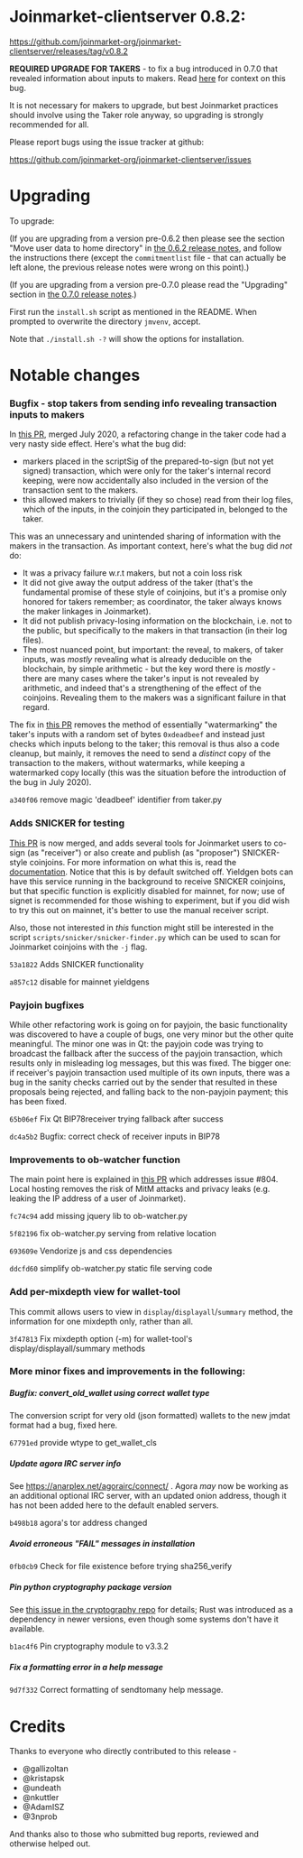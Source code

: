 Joinmarket-clientserver 0.8.2:
=================

<https://github.com/joinmarket-org/joinmarket-clientserver/releases/tag/v0.8.2>

**REQUIRED UPGRADE FOR TAKERS** - to fix a bug introduced in 0.7.0 that revealed information about inputs to makers. Read [here](#bugfix---stop-takers-from-sending-info-revealing-transaction-inputs-to-makers) for context on this bug.

It is not necessary for makers to upgrade, but best Joinmarket practices should involve using the Taker role anyway, so upgrading is strongly recommended for all.

Please report bugs using the issue tracker at github:

<https://github.com/joinmarket-org/joinmarket-clientserver/issues>

Upgrading 
=========

To upgrade:

(If you are upgrading from a version pre-0.6.2 then please see the section "Move user data to home directory" in [the 0.6.2 release notes](https://github.com/JoinMarket-Org/joinmarket-clientserver/blob/master/docs/release-notes/release-notes-0.6.2.md), and follow the instructions there (except the `commitmentlist` file - that can actually be left alone, the previous release notes were wrong on this point).)

(If you are upgrading from a version pre-0.7.0 please read the "Upgrading" section in [the 0.7.0 release notes](https://github.com/JoinMarket-Org/joinmarket-clientserver/blob/master/docs/release-notes/release-notes-0.7.0.md).)

First run the `install.sh` script as mentioned in the README. When prompted to overwrite the directory `jmvenv`, accept.

Note that `./install.sh -?` will show the options for installation.

Notable changes
===============

### Bugfix - stop takers from sending info revealing transaction inputs to makers

In [this PR](https://github.com/JoinMarket-Org/joinmarket-clientserver/pull/536), merged July 2020, a refactoring change in the taker code had a very nasty side effect. Here's what the bug did:

* markers placed in the scriptSig of the prepared-to-sign (but not yet signed) transaction, which were only for the taker's internal record keeping, were now accidentally also included in the version of the transaction sent to the makers.
* this allowed makers to trivially (if they so chose) read from their log files, which of the inputs, in the coinjoin they participated in, belonged to the taker.

This was an unnecessary and unintended sharing of information with the makers in the transaction. As important context, here's what the bug did *not* do:

* It was a privacy failure w.r.t makers, but not a coin loss risk
* It did not give away the output address of the taker (that's the fundamental promise of these style of coinjoins, but it's a promise only honored for takers remember; as coordinator, the taker always knows the maker linkages in Joinmarket).
* It did not publish privacy-losing information on the blockchain, i.e. not to the public, but specifically to the makers in that transaction (in their log files).
* The most nuanced point, but important: the reveal, to makers, of taker inputs, was *mostly* revealing what is already deducible on the blockchain, by simple arithmetic - but the key word there is *mostly* - there are many cases where the taker's input is not revealed by arithmetic, and indeed that's a strengthening of the effect of the coinjoins. Revealing them to the makers was a significant failure in that regard.

The fix in [this PR](https://github.com/JoinMarket-Org/joinmarket-clientserver/pull/822) removes the method of essentially "watermarking" the taker's inputs with a random set of bytes `0xdeadbeef` and instead just checks which inputs belong to the taker; this removal is thus also a code cleanup, but mainly, it removes the need to send a *distinct* copy of the transaction to the makers, without watermarks, while keeping a watermarked copy locally (this was the situation before the introduction of the bug in July 2020).

`a340f06` remove magic 'deadbeef' identifier from taker.py

### Adds SNICKER for testing

[This PR](https://github.com/JoinMarket-Org/joinmarket-clientserver/pull/768) is now merged, and adds several tools for Joinmarket users to co-sign (as "receiver") or also create and publish (as "proposer") SNICKER-style coinjoins. For more information on what this is, read the [documentation](https://github.com/JoinMarket-Org/joinmarket-clientserver/blob/master/docs/SNICKER.md). Notice that this is by default switched off. Yieldgen bots can have this service running in the background to receive SNICKER coinjoins, but that specific function is explicitly disabled for mainnet, for now; use of signet is recommended for those wishing to experiment, but if you did wish to try this out on mainnet, it's better to use the manual receiver script.

Also, those not interested in *this* function might still be interested in the script `scripts/snicker/snicker-finder.py` which can be used to scan for Joinmarket coinjoins with the `-j` flag.

`53a1822` Adds SNICKER functionality

`a857c12` disable for mainnet yieldgens

### Payjoin bugfixes

While other refactoring work is going on for payjoin, the basic functionality was discovered to have a couple of bugs, one very minor but the other quite meaningful.
The minor one was in Qt: the payjoin code was trying to broadcast the fallback after the success of the payjoin transaction, which results only in misleading log messages, but this was fixed.
The bigger one: if receiver's payjoin transaction used multiple of its own inputs, there was a bug in the sanity checks carried out by the sender that resulted in these proposals being rejected, and falling back to the non-payjoin payment; this has been fixed.

`65b06ef` Fix Qt BIP78receiver trying fallback after success

`dc4a5b2` Bugfix: correct check of receiver inputs in BIP78

### Improvements to ob-watcher function

The main point here is explained in [this PR](https://github.com/JoinMarket-Org/joinmarket-clientserver/pull/803) which addresses issue #804. Local hosting removes the risk of MitM attacks and privacy leaks (e.g. leaking the IP address of a user of Joinmarket).

`fc74c94` add missing jquery lib to ob-watcher.py

`5f82196` fix ob-watcher.py serving from relative location

`693609e` Vendorize js and css dependencies

`ddcfd60` simplify ob-watcher.py static file serving code

### Add per-mixdepth view for wallet-tool

This commit allows users to view in `display`/`displayall`/`summary` method, the information for one mixdepth only, rather than all.

`3f47813` Fix mixdepth option (-m) for wallet-tool's display/displayall/summary methods

### More minor fixes and improvements in the following:

##### Bugfix: convert_old_wallet using correct wallet type

The conversion script for very old (json formatted) wallets to the new jmdat format had a bug, fixed here.

`67791ed` provide wtype to get_wallet_cls

##### Update agora IRC server info

See https://anarplex.net/agorairc/connect/ . Agora *may* now be working as an additional optional IRC server, with an updated onion address, though it has not been added here to the default enabled servers.

`b498b18` agora's tor address changed

##### Avoid erroneous "FAIL" messages in installation

`0fb0cb9` Check for file existence before trying sha256_verify

##### Pin python cryptography package version

See [this issue in the cryptography repo](https://github.com/pyca/cryptography/issues/5771) for details; Rust was introduced as a dependency in newer versions, even though some systems don't have it available.

`b1ac4f6` Pin cryptography module to v3.3.2

##### Fix a formatting error in a help message

`9d7f332` Correct formatting of sendtomany help message.


Credits
=======

Thanks to everyone who directly contributed to this release -

- @gallizoltan
- @kristapsk
- @undeath
- @nkuttler
- @AdamISZ
- @3nprob

And thanks also to those who submitted bug reports, reviewed and otherwise helped out.


